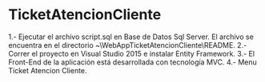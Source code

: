 # TicketAtencionCliente

1.- Ejecutar el archivo script.sql en Base de Datos Sql Server. El archivo se encuentra en el directorio ~\WebAppTicketAtencionCliente\README.
2.- Correr el proyecto en Visual Studio 2015 e instalar Entity Framework.
3.- El Front-End de la aplicación está desarrollada con tecnología MVC.
4.- Menu Ticket Atencion Cliente.
